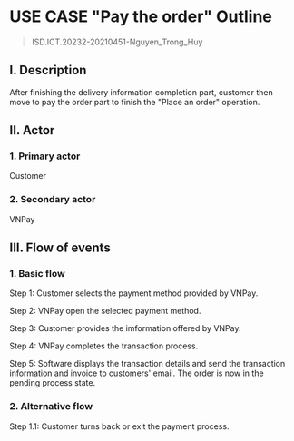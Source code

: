 # USE CASE "Pay the order" Outline
> ISD.ICT.20232-20210451-Nguyen_Trong_Huy

## I. Description
After finishing the delivery information completion part, customer then move to pay the order part to finish the "Place an order" operation.

## II. Actor
### 1. Primary actor
Customer
### 2. Secondary actor
VNPay

## III. Flow of events
### 1. Basic flow
Step 1: Customer selects the payment method provided by VNPay.

Step 2: VNPay open the selected payment method.

Step 3: Customer provides the imformation offered by VNPay.

Step 4: VNPay completes the transaction process.

Step 5: Software displays the transaction details and send the transaction information and invoice to customers' email. The order is now in the pending process state.
### 2. Alternative flow
Step 1.1: Customer turns back or exit the payment process.